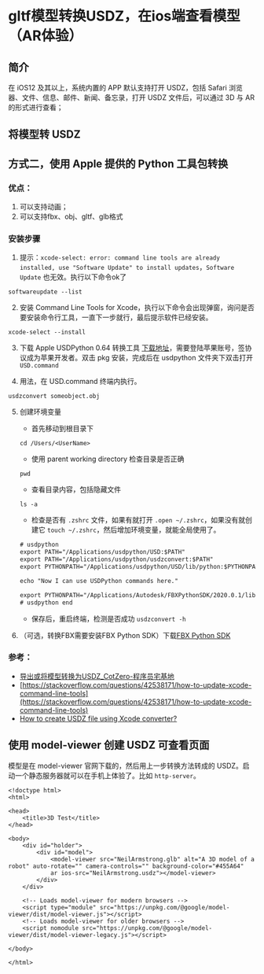 
# gltf模型转换USDZ，在ios端查看模型（AR体验）

## 简介
在 iOS12 及其以上，系统内置的 APP 默认支持打开 USDZ，包括 Safari 浏览器、文件、信息、邮件、新闻、备忘录，打开 USDZ 文件后，可以通过 3D 与 AR 的形式进行查看；

## 将模型转 USDZ

## 方式二，使用 Apple 提供的 Python 工具包转换

### 优点：
1. 可以支持动画；
2. 可以支持fbx、obj、gltf、glb格式

### 安装步骤

1. 提示：`xcode-select: error: command line tools are already installed, use "Software Update" to install updates`，`Software Update` 也无效。执行以下命令ok了
```
softwareupdate --list
```

2. 安装 Command Line Tools for Xcode，执行以下命令会出现弹窗，询问是否要安装命令行工具，一直下一步就行，最后提示软件已经安装。
```
xcode-select --install     
```

3. 下载 Apple USDPython 0.64 转换工具 [下载地址](https://developer.apple.com/download/all/?q=usdz)，需要登陆苹果账号，签协议成为苹果开发者。双击 pkg 安装，完成后在 usdpython 文件夹下双击打开 `USD.command`

4. 用法，在 USD.command 终端内执行。
```
usdzconvert someobject.obj
```

5. 创建环境变量
    * 首先移动到根目录下
    ```
    cd /Users/<UserName>
    ```
    * 使用 parent working directory 检查目录是否正确
    ```
    pwd
    ```
    * 查看目录内容，包括隐藏文件
    ```
    ls -a
    ```
    * 检查是否有 `.zshrc` 文件，如果有就打开 `.open ~/.zshrc`，如果没有就创建它 `touch ~/.zshrc`，然后增加环境变量，就能全局使用了。
    ```txt
    # usdpython
    export PATH="/Applications/usdpython/USD:$PATH"
    export PATH="/Applications/usdpython/usdzconvert:$PATH"
    export PYTHONPATH="/Applications/usdpython/USD/lib/python:$PYTHONPATH"

    echo "Now I can use USDPython commands here."

    export PYTHONPATH="/Applications/Autodesk/FBXPythonSDK/2020.0.1/lib/Python27_ub:$PYTHONPATH"
    # usdpython end
    ```
    * 保存后，重启终端，检测是否成功 `usdzconvert -h`


0. （可选，转换FBX需要安装FBX Python SDK）下载[FBX Python SDK](https://www.autodesk.com/content/dam/autodesk/www/adn/fbx/20195/fbx20195_fbxpythonsdk_mac.pkg.tgz)


### 参考：
  * [导出或将模型转换为USDZ_CotZero-程序员宅基地](https://www.cxyzjd.com/article/u013094476/100565690)
  * [https://stackoverflow.com/questions/42538171/how-to-update-xcode-command-line-tools](https://stackoverflow.com/questions/42538171/how-to-update-xcode-command-line-tools)
  * [How to create USDZ file using Xcode converter?](https://stackoverflow.com/questions/50846627/how-to-create-usdz-file-using-xcode-converter)



## 使用 model-viewer 创建 USDZ 可查看页面
模型是在 model-viewer 官网下载的，然后用上一步转换方法转成的 USDZ。启动一个静态服务器就可以在手机上体验了。比如 `http-server`。
```
<!doctype html>
<html>

<head>
    <title>3D Test</title>
</head>

<body>
    <div id="holder">
        <div id="model">
            <model-viewer src="NeilArmstrong.glb" alt="A 3D model of a robot" auto-rotate="" camera-controls="" background-color="#455A64"
            ar ios-src="NeilArmstrong.usdz"></model-viewer>
        </div>
    </div>

    <!-- Loads model-viewer for modern browsers -->
    <script type="module" src="https://unpkg.com/@google/model-viewer/dist/model-viewer.js"></script>
    <!-- Loads model-viewer for older browsers -->
    <script nomodule src="https://unpkg.com/@google/model-viewer/dist/model-viewer-legacy.js"></script>

</body>

</html>
```